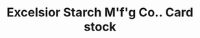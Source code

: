 ---
doi: 10.7916/D83F61P3
date_other: '1880'
date_other_textual: 1880-1889
form: printed ephemera
genre:
- Card stock
name:
- Excelsior Starch M'f'g Co.
object_in_context_url: https://biggert.cul.columbia.edu/items/view/ave_biggert_00283
subject_hierarchical_geographic:
- Elkhart, Indiana, United States
subject_name:
- Excelsior Starch M'f'g Co.
title: Excelsior Starch M'f'g Co.. Card stock
sort_title: Excelsior Starch M'f'g Co.. Card stock
call_number: ave_biggert_00283
coordinates:
- 41.683055555555555,-85.96888888888888
pid: ave_biggert_00283
identifiers: ave_biggert_00283
thumbnail: https://derivativo-3.library.columbia.edu/iiif/2/ldpd:344243/full/!256,256/0/native.jpg
permalink: "/biggert/ave_biggert_00283/"
layout: iiif-image-page
---
